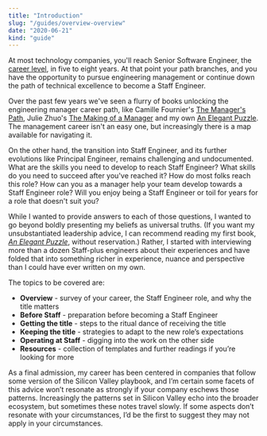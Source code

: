 ```yaml
---
title: "Introduction"
slug: "/guides/overview-overview"
date: "2020-06-21"
kind: "guide"
---
```


At most technology companies, you'll reach Senior Software Engineer, the [career level](https://lethain.com/mailbag-beyond-career-level/), in five to eight years. At that point your path branches, and you have the opportunity to pursue engineering management or continue down the path of technical excellence to become a Staff Engineer.

Over the past few years we've seen a flurry of books unlocking the engineering manager career path, like Camille Fournier's [The Manager's Path](https://www.amazon.com/Managers-Path-Leaders-Navigating-Growth/dp/1491973897), Julie Zhuo's [The Making of a Manager](https://www.amazon.com/Making-Manager-What-Everyone-Looks/dp/0735219567/) and my own [An Elegant Puzzle](https://www.amazon.com/Elegant-Puzzle-Systems-Engineering-Management/dp/1732265186). The management career isn't an easy one, but increasingly there is a map available for navigating it.

On the other hand, the transition into Staff Engineer, and its further evolutions like Principal Engineer, remains challenging and undocumented. What are the skills you need to develop to reach Staff Engineer? What skills do you need to succeed after you've reached it? How do most folks reach this role? How can you as a manager help your team develop towards a Staff Engineer role? Will you enjoy being a Staff Engineer or toil for years for a role that doesn't suit you?

While I wanted to provide answers to each of those questions, I wanted to go beyond boldly presenting my beliefs as universal truths. (If you want my unsubstantiated leadership advice, I can recommend reading my first book, _[An Elegant Puzzle](https://www.amazon.com/Elegant-Puzzle-Systems-Engineering-Management/dp/1732265186)_, without reservation.) Rather, I started with interviewing more than a dozen Staff-plus engineers about their experiences and have folded that into something richer in experience, nuance and perspective than I could have ever written on my own.

The topics to be covered are:

*   **Overview** - survey of your career, the Staff Engineer role, and why the title matters
*   **Before Staff** - preparation before becoming a Staff Engineer
*   **Getting the title** - steps to the ritual dance of receiving the title
*   **Keeping the title** - strategies to adapt to the new role’s expectations
*   **Operating at Staff** - digging into the work on the other side
*   **Resources** - collection of templates and further readings if you’re looking for more

As a final admission, my career has been centered in companies that follow some version of the Silicon Valley playbook, and I’m certain some facets of this advice won’t resonate as strongly if your company eschews those patterns. Increasingly the patterns set in Silicon Valley echo into the broader ecosystem, but sometimes these notes travel slowly. If some aspects don’t resonate with your circumstances, I’d be the first to suggest they may not apply in your circumstances.
